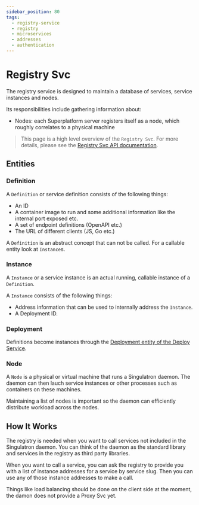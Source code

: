 ```yaml
---
sidebar_position: 80
tags:
  - registry-service
  - registry
  - microservices
  - addresses
  - authentication
---
```


# Registry Svc

The registry service is designed to maintain a database of services, service instances and nodes.

Its responsibilities include gathering information about:

- Nodes: each Superplatform server registers itself as a node, which roughly correlates to a physical machine

> This page is a high level overview of the `Registry Svc`. For more details, please see the [Registry Svc API documentation](/docs/superplatform/register-instance).

## Entities

### Definition

A `Definition` or service definition consists of the following things:

- An ID
- A container image to run and some additional information like the internal port exposed etc.
- A set of endpoint definitions (OpenAPI etc.)
- The URL of different clients (JS, Go etc.)

A `Definition` is an abstract concept that can not be called. For a callable entity look at `Instance`s.

### Instance

A `Instance` or a service instance is an actual running, callable instance of a `Definition`.

A `Instance` consists of the following things:

- Address information that can be used to internally address the `Instance`.
- A Deployment ID.

### Deployment

Definitions become instances through the [Deployment entity of the Deploy Service](/docs/services/deploy-svc).

### Node

A `Node` is a physical or virtual machine that runs a Singulatron daemon. The daemon can then lauch service instances or other processes such as containers on these machines.

Maintaining a list of nodes is important so the daemon can efficiently distribute workload across the nodes.

## How It Works

The registry is needed when you want to call services not included in the Singulatron daemon. You can think of the daemon as the standard library and services in the registry as third party libraries.

When you want to call a service, you can ask the registry to provide you with a list of instance addresses for a service by service slug. Then you can use any of those instance addresses to make a call.

Things like load balancing should be done on the client side at the moment, the damon does not provide a Proxy Svc yet.
